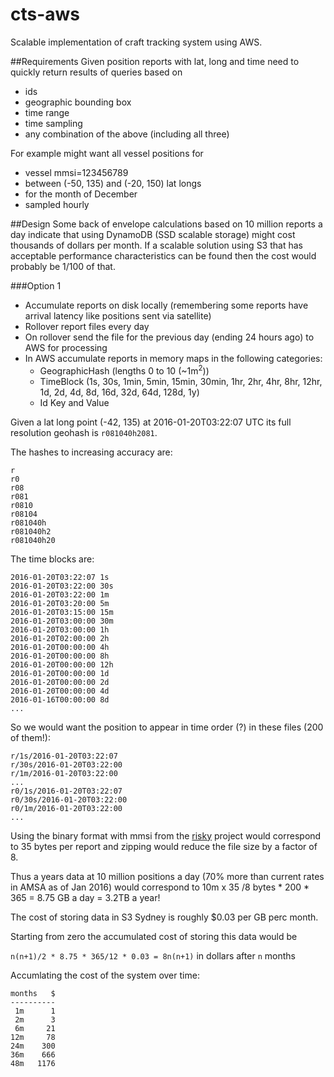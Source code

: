 # cts-aws
Scalable implementation of craft tracking system using AWS.

##Requirements
Given position reports with lat, long and time need to quickly return results of queries based on
* ids
* geographic bounding box
* time range
* time sampling
* any combination of the above (including all three)

For example might want all vessel positions for 
* vessel mmsi=123456789
* between (-50, 135) and (-20, 150) lat longs
* for the month of December
* sampled hourly

##Design
Some back of envelope calculations based on 10 million reports a day indicate that using DynamoDB (SSD scalable storage) might cost thousands of dollars per month. If a scalable solution using S3 that has acceptable performance characteristics can be found then the cost would probably be 1/100 of that.

###Option 1
* Accumulate reports on disk locally (remembering some reports have arrival latency like positions sent via satellite)
* Rollover report files every day
* On rollover send the file for the previous day (ending 24 hours ago) to AWS for processing
* In AWS accumulate reports in memory maps in the following categories:
  * GeographicHash (lengths 0 to 10 (~1m<sup>2</sup>))
  * TimeBlock (1s, 30s, 1min, 5min, 15min, 30min, 1hr, 2hr, 4hr, 8hr, 12hr, 1d, 2d, 4d, 8d, 16d, 32d, 64d, 128d, 1y)
  * Id Key and Value

Given a lat long point (-42, 135) at 2016-01-20T03:22:07 UTC its full resolution geohash is `r081040h2081`.

The hashes to increasing accuracy are:
```
r
r0
r08
r081
r0810
r08104
r081040h
r081040h2
r081040h20
```
The time blocks are:
```
2016-01-20T03:22:07 1s
2016-01-20T03:22:00 30s
2016-01-20T03:22:00 1m
2016-01-20T03:20:00 5m
2016-01-20T03:15:00 15m
2016-01-20T03:00:00 30m
2016-01-20T03:00:00 1h
2016-01-20T02:00:00 2h
2016-01-20T00:00:00 4h
2016-01-20T00:00:00 8h
2016-01-20T00:00:00 12h
2016-01-20T00:00:00 1d
2016-01-20T00:00:00 2d
2016-01-20T00:00:00 4d
2016-01-16T00:00:00 8d
...
```

So we would want the position to appear in time order (?) in these files (200 of them!):

```
r/1s/2016-01-20T03:22:07
r/30s/2016-01-20T03:22:00
r/1m/2016-01-20T03:22:00
...
r0/1s/2016-01-20T03:22:07
r0/30s/2016-01-20T03:22:00
r0/1m/2016-01-20T03:22:00
...

```

Using the binary format with mmsi from the [risky](https://github.com/amsa-code/risky) project would correspond to 35 bytes per report and zipping would reduce the file size by a factor of 8.

Thus a years data at 10 million positions a day (70% more than current rates in AMSA as of Jan 2016) would correspond to 10m x 35 /8 bytes * 200 * 365 = 8.75 GB a day = 3.2TB a year! 

The cost of storing data in S3 Sydney is roughly $0.03 per GB perc month.

Starting from zero the accumulated cost of storing this data would be 

`n(n+1)/2 * 8.75 * 365/12 * 0.03 = 8n(n+1)` in dollars after `n` months

Accumlating the cost of the system over time:

```
months   $
----------
 1m      1
 2m      3
 6m     21
12m     78
24m    300
36m    666
48m   1176
```











